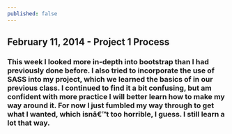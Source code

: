 ```yaml
---
published: false
---
```


## February 11, 2014 - Project 1 Process

### This week I looked more in-depth into bootstrap than I had previously done before. I also tried to incorporate the use of SASS into my project, which we learned the basics of in our previous class. I continued to find it a bit confusing, but am confident with more practice I will better learn how to make my way around it. For now I just fumbled my way through to get what I wanted, which isnâ€™t too horrible, I guess. I still learn a lot that way.
